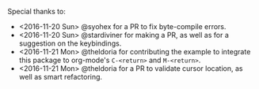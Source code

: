 Special thanks to:
- <2016-11-20 Sun> @syohex for a PR to fix byte-compile errors.
- <2016-11-20 Sun> @stardiviner for making a PR, as well as for a suggestion on the keybindings.
- <2016-11-21 Mon> @theldoria for contributing the example to integrate this package to org-mode's `C-<return>` and `M-<return>`.
- <2016-11-21 Mon> @theldoria for a PR to validate cursor location, as well as smart refactoring.
